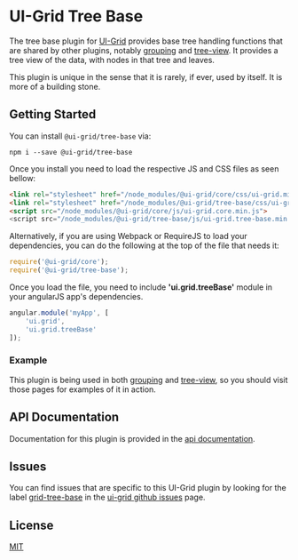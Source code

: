 # UI-Grid Tree Base

The tree base plugin for [UI-Grid](https://www.npmjs.com/package/@ui-grid/core) provides base tree handling functions that are shared by other plugins, notably [grouping](https://www.npmjs.com/package/@ui-grid/grouping) and [tree-view](https://www.npmjs.com/package/@ui-grid/tree-view). It provides a tree view of the data, with nodes in that tree and leaves.

This plugin is unique in the sense that it is rarely, if ever, used by itself. It is more of a building stone.

## Getting Started

You can install `@ui-grid/tree-base` via:

```shell
npm i --save @ui-grid/tree-base
```

Once you install you need to load the respective JS and CSS files as seen bellow:

```html
<link rel="stylesheet" href="/node_modules/@ui-grid/core/css/ui-grid.min.css" type="text/css">
<link rel="stylesheet" href="/node_modules/@ui-grid/tree-base/css/ui-grid.tree-base.min.css" type="text/css">
<script src="/node_modules/@ui-grid/core/js/ui-grid.core.min.js">
<script src="/node_modules/@ui-grid/tree-base/js/ui-grid.tree-base.min.js">
```

Alternatively, if you are using Webpack or RequireJS to load your dependencies, you can do the following at the top of the file that needs it:

```javascript
require('@ui-grid/core');
require('@ui-grid/tree-base');
```

Once you load the file, you need to include **'ui.grid.treeBase'** module in your angularJS app's dependencies.

```javascript
angular.module('myApp', [
    'ui.grid',
    'ui.grid.treeBase'
]);
```

### Example

This plugin is being used in both [grouping](http://ui-grid.info/docs/#!/tutorial/Tutorial:%20209%20Grouping) and [tree-view](http://ui-grid.info/docs/#!/tutorial/Tutorial:%20215%20Tree%20View), so you should visit those pages for examples of it in action.

## API Documentation

Documentation for this plugin is provided in the [api documentation](http://ui-grid.info/docs/#!/api/ui.grid.treeBase).

## Issues

You can find issues that are specific to this UI-Grid plugin by looking for the label [grid-tree-base](https://github.com/angular-ui/ui-grid/labels/grid-tree-base) in the [ui-grid github issues](https://github.com/angular-ui/ui-grid/issues) page.

## License

[MIT](https://github.com/angular-ui/ui-grid/blob/master/LICENSE.md)